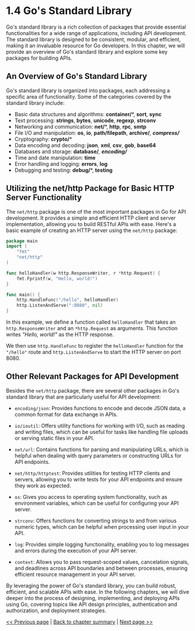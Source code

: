 # 1.4 Go's Standard Library

Go's standard library is a rich collection of packages that provide essential functionalities for a wide range of applications, including API development. The standard library is designed to be consistent, modular, and efficient, making it an invaluable resource for Go developers. In this chapter, we will provide an overview of Go's standard library and explore some key packages for building APIs.

## An Overview of Go's Standard Library

Go's standard library is organized into packages, each addressing a specific area of functionality. Some of the categories covered by the standard library include:
- Basic data structures and algorithms: **container/***, **sort**, **sync**
- Text processing: **strings**, **bytes**, **unicode**, **regexp**, **strconv**
- Networking and communication: **net/***, **http**, **rpc**, **smtp**
- File I/O and manipulation: **os**, **io**, **path/filepath**, **archive/***, **compress/***
- Cryptography: **crypto/***
- Data encoding and decoding: **json**, **xml**, **csv**, **gob**, **base64**
- Databases and storage: **database/***, **encoding/***
- Time and date manipulation: **time**
- Error handling and logging: **errors**, **log**
- Debugging and testing: **debug/***, **testing**

## Utilizing the net/http Package for Basic HTTP Server Functionality

The `net/http` package is one of the most important packages in Go for API development. It provides a simple and efficient HTTP client and server implementation, allowing you to build RESTful APIs with ease. Here's a basic example of creating an HTTP server using the `net/http` package:

```go
package main
import (
	"fmt"
	"net/http"
)

func helloHandler(w http.ResponseWriter, r *http.Request) {
	fmt.Fprintf(w, "Hello, world!")
}

func main() {
	http.HandleFunc("/hello", helloHandler)
	http.ListenAndServe(":8080", nil)
}
```

In this example, we define a function called `helloHandler` that takes an `http.ResponseWriter` and an `*http.Request` as arguments. This function writes _"Hello, world!"_ as the HTTP response.

We then use `http.HandleFunc` to register the `helloHandler` function for the `"/hello"` route and `http.ListenAndServe` to start the HTTP server on port 8080.

## Other Relevant Packages for API Development

Besides the `net/http` package, there are several other packages in Go's standard library that are particularly useful for API development:
- `encoding/json`: Provides functions to encode and decode JSON data, a common format for data exchange in APIs.
  
- `io/ioutil`: Offers utility functions for working with I/O, such as reading and writing files, which can be useful for tasks like handling file uploads or serving static files in your API.
  
- `net/url`: Contains functions for parsing and manipulating URLs, which is helpful when dealing with query parameters or constructing URLs for API endpoints.
  
- `net/http/httptest`: Provides utilities for testing HTTP clients and servers, allowing you to write tests for your API endpoints and ensure they work as expected.

- `os`: Gives you access to operating system functionality, such as environment variables, which can be useful for configuring your API server.
  
- `strconv`: Offers functions for converting strings to and from various numeric types, which can be helpful when processing user input in your API.
  
- `log`: Provides simple logging functionality, enabling you to log messages and errors during the execution of your API server.
  
- `context`: Allows you to pass request-scoped values, cancelation signals, and deadlines across API boundaries and between processes, ensuring efficient resource management in your API server.

By leveraging the power of Go's standard library, you can build robust, efficient, and scalable APIs with ease. In the following chapters, we will dive deeper into the process of designing, implementing, and deploying APIs using Go, covering topics like API design principles, authentication and authorization, and deployment strategies.


[<< Previous page](1.3-go-fundamentals.md) | [Back to chapter summary](1-get-started-with-go.md) | [Next page >>](1.5-setting-up-your-go-development-environment.md)